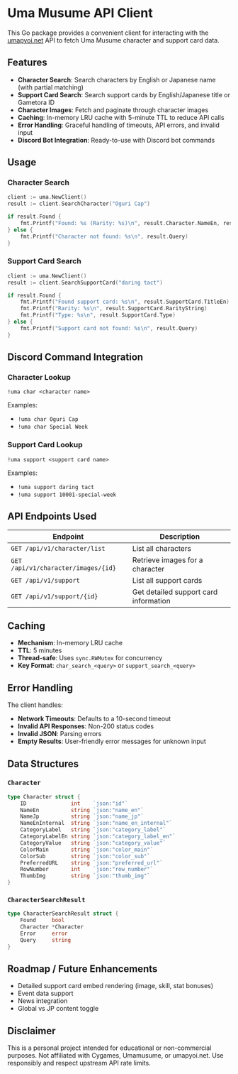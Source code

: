 # Uma Musume API Client

This Go package provides a convenient client for interacting with the [umapyoi.net](https://umapyoi.net) API to fetch Uma Musume character and support card data.

## Features

- **Character Search**: Search characters by English or Japanese name (with partial matching)
- **Support Card Search**: Search support cards by English/Japanese title or Gametora ID
- **Character Images**: Fetch and paginate through character images
- **Caching**: In-memory LRU cache with 5-minute TTL to reduce API calls
- **Error Handling**: Graceful handling of timeouts, API errors, and invalid input
- **Discord Bot Integration**: Ready-to-use with Discord bot commands


## Usage

### Character Search

```go
client := uma.NewClient()
result := client.SearchCharacter("Oguri Cap")

if result.Found {
    fmt.Printf("Found: %s (Rarity: %s)\n", result.Character.NameEn, result.Character.Rarity)
} else {
    fmt.Printf("Character not found: %s\n", result.Query)
}
```

### Support Card Search

```go
client := uma.NewClient()
result := client.SearchSupportCard("daring tact")

if result.Found {
    fmt.Printf("Found support card: %s\n", result.SupportCard.TitleEn)
    fmt.Printf("Rarity: %s\n", result.SupportCard.RarityString)
    fmt.Printf("Type: %s\n", result.SupportCard.Type)
} else {
    fmt.Printf("Support card not found: %s\n", result.Query)
}
```


## Discord Command Integration

### Character Lookup

```
!uma char <character name>
```

Examples:

- `!uma char Oguri Cap`
- `!uma char Special Week`

### Support Card Lookup

```
!uma support <support card name>
```

Examples:

- `!uma support daring tact`
- `!uma support 10001-special-week`


## API Endpoints Used

| Endpoint                            | Description                           |
| ----------------------------------- | ------------------------------------- |
| `GET /api/v1/character/list`        | List all characters                   |
| `GET /api/v1/character/images/{id}` | Retrieve images for a character       |
| `GET /api/v1/support`               | List all support cards                |
| `GET /api/v1/support/{id}`          | Get detailed support card information |


## Caching

- **Mechanism**: In-memory LRU cache
- **TTL**: 5 minutes
- **Thread-safe**: Uses `sync.RWMutex` for concurrency
- **Key Format**: `char_search_<query>` or `support_search_<query>`


## Error Handling

The client handles:

- **Network Timeouts**: Defaults to a 10-second timeout
- **Invalid API Responses**: Non-200 status codes
- **Invalid JSON**: Parsing errors
- **Empty Results**: User-friendly error messages for unknown input


## Data Structures

### `Character`

```go
type Character struct {
    ID              int    `json:"id"`
    NameEn          string `json:"name_en"`
    NameJp          string `json:"name_jp"`
    NameEnInternal  string `json:"name_en_internal"`
    CategoryLabel   string `json:"category_label"`
    CategoryLabelEn string `json:"category_label_en"`
    CategoryValue   string `json:"category_value"`
    ColorMain       string `json:"color_main"`
    ColorSub        string `json:"color_sub"`
    PreferredURL    string `json:"preferred_url"`
    RowNumber       int    `json:"row_number"`
    ThumbImg        string `json:"thumb_img"`
}
```

### `CharacterSearchResult`

```go
type CharacterSearchResult struct {
    Found     bool
    Character *Character
    Error     error
    Query     string
}
```


## Roadmap / Future Enhancements

- Detailed support card embed rendering (image, skill, stat bonuses)
- Event data support
- News integration
- Global vs JP content toggle


## Disclaimer

This is a personal project intended for educational or non-commercial purposes. Not affiliated with Cygames, Umamusume, or umapyoi.net. Use responsibly and respect upstream API rate limits.

